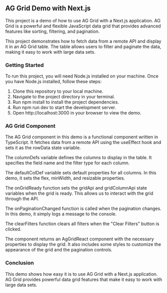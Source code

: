 ## AG Grid Demo with Next.js

This project is a demo of how to use AG Grid with a Next.js application. AG Grid is a powerful and flexible JavaScript data grid that provides advanced features like sorting, filtering, and pagination.

This project demonstrates how to fetch data from a remote API and display it in an AG Grid table. The table allows users to filter and paginate the data, making it easy to work with large data sets.

### Getting Started

To run this project, you will need Node.js installed on your machine. Once you have Node.js installed, follow these steps:

1. Clone this repository to your local machine.
2. Navigate to the project directory in your terminal.
3. Run npm install to install the project dependencies.
4. Run npm run dev to start the development server.
5. Open http://localhost:3000 in your browser to view the demo.

### AG Grid Component

The AG Grid component in this demo is a functional component written in TypeScript. It fetches data from a remote API using the useEffect hook and sets it as the rowData state variable.

The columnDefs variable defines the columns to display in the table. It specifies the field name and the filter type for each column.

The defaultColDef variable sets default properties for all columns. In this demo, it sets the flex, minWidth, and resizable properties.

The onGridReady function sets the gridApi and gridColumnApi state variables when the grid is ready. This allows us to interact with the grid through the API.

The onPaginationChanged function is called when the pagination changes. In this demo, it simply logs a message to the console.

The clearFilters function clears all filters when the "Clear Filters" button is clicked.

The component returns an AgGridReact component with the necessary properties to display the grid. It also includes some styles to customize the appearance of the grid and the pagination controls.

### Conclusion

This demo shows how easy it is to use AG Grid with a Next.js application. AG Grid provides powerful data grid features that make it easy to work with large data sets.

